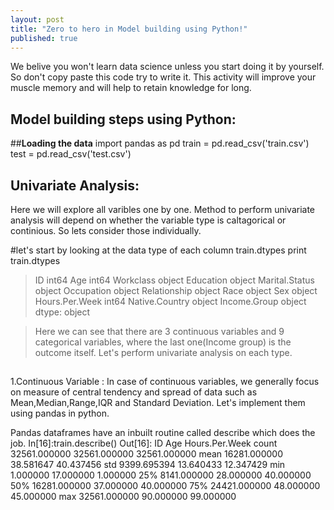 ```yaml
---
layout: post
title: "Zero to hero in Model building using Python!"
published: true
---
```



We belive you won't learn data science unless you start doing it by yourself. So don't copy paste this code try to write it. This activity will improve your muscle memory and will help to retain knowledge for long.

## **Model building steps using Python:**
 
##**Loading the data**
import pandas as pd
train = pd.read_csv('train.csv')
test = pd.read_csv('test.csv')

## **Univariate Analysis:**
Here we will explore all varibles one by one. Method to perform univariate analysis will depend on whether the variable type is caltagorical or continious. So lets consider those individually.

#let's start by looking at the data type of each column
train.dtypes
print  train.dtypes

> ID                 int64
Age                int64
Workclass         object
Education         object
Marital.Status    object
Occupation        object
Relationship      object
Race              object
Sex               object
Hours.Per.Week     int64
Native.Country    object
Income.Group      object
dtype: object

> Here we can see that there are 3 continuous variables and 9 categorical variables, where the last one(Income group) is the outcome itself. Let's perform univariate analysis on each type.

##

1.Continuous Variable :
In case of continuous variables, we generally focus on measure of central tendency and spread of data such as Mean,Median,Range,IQR and Standard Deviation. Let's implement them using pandas in python.

Pandas dataframes have an inbuilt routine called describe which does the job.
In[16]:train.describe()
Out[16]: 
                 ID           Age  Hours.Per.Week
count  32561.000000  32561.000000    32561.000000
mean   16281.000000     38.581647       40.437456
std     9399.695394     13.640433       12.347429
min        1.000000     17.000000        1.000000
25%     8141.000000     28.000000       40.000000
50%    16281.000000     37.000000       40.000000
75%    24421.000000     48.000000       45.000000
max    32561.000000     90.000000       99.000000






